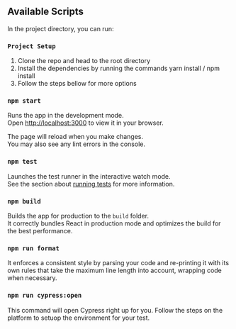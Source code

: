 ## Available Scripts

In the project directory, you can run:

### `Project Setup`

1. Clone the repo and head to the root directory
2. Install the dependencies by running the commands
   yarn install / npm install
3. Follow the steps bellow for more options

### `npm start`

Runs the app in the development mode.\
Open [http://localhost:3000](http://localhost:3000) to view it in your browser.

The page will reload when you make changes.\
You may also see any lint errors in the console.

### `npm test`

Launches the test runner in the interactive watch mode.\
See the section about [running tests](https://facebook.github.io/create-react-app/docs/running-tests) for more information.

### `npm build`

Builds the app for production to the `build` folder.\
It correctly bundles React in production mode and optimizes the build for the best performance.

### `npm run format`
It enforces a consistent style by parsing your code and re-printing it with its own rules that take the maximum line length into account, wrapping code when necessary.

### `npm run cypress:open`

This command will open Cypress right up for you. Follow the steps on the platform to setuop the environment for your test.